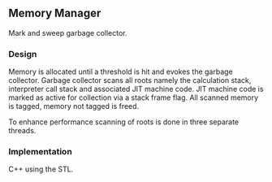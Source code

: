 ## Memory Manager
Mark and sweep garbage collector.

### Design
Memory is allocated until a threshold is hit and evokes the garbage collector. Garbage collector scans all roots namely the calculation stack, interpreter call stack and associated JIT machine code. JIT machine code is marked as active for collection via a stack frame flag. All scanned memory is tagged, memory not tagged is freed. 

To enhance performance scanning of roots is done in three separate threads.

### Implementation
C++ using the STL.